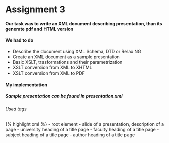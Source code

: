 # Assignment 3

#### Our task was to write an XML document describing presentation, than its generate pdf and HTML version

#### We had to do
* Describe the document using XML Schema, DTD or Relax NG
* Create an XML document as a sample presentation
* Basic XSLT, trasformations and their parametrization
* XSLT conversion from XML to XHTML
* XSLT conversion from XML to PDF

#### My implementation
##### Sample presentation can be found in presentation.xml
###### Used tags
{% highlight xml %}
    <presentation> - root element
    <slide> - slide of a presentation, description of a page
    <universtity> - university heading of a title page
    <faculty> - faculty heading of a title page
    <subject> - subject heading of a title page
    <author> - author heading of a title page
    <title> tag describing  title of a title page or other types of pages
    attribute "type" - describes type of this slide, supported values are title, two-part, one-part, references
    attribute "color" - describes background-color of a slide
    <text> - text as a block of text (heading style text)
    <p> - text as a paragraph
    <list> - base of an unordered list (ul)
    <item> - item of an unordered list (li)
    <image> - imported image
     attribute "src" - relative URL to image
     attribute "color" - description of an image
    <left> - left part of a two-part slide
    <right> - right part of a two-part slide
{% endhighlight %}
###### Paramtrization in common.xml
{% highlight xml %}
    <universtity> - size of university pt/px
    <faculty> - size of faculty pt/px
    <subject> - size of subject pt/px
    <author> - size of author pt/px
    <title> size of title pt/px
    <main-title> size of main-title on a title page pt/px
    <text> - size of text pt/px
    <p> - size of p pt/px
    <item> - size of item pt/px
    <font-color> - color of all fonts
    <enabled-page-numbers> - enables/disables page counting
{% endhighlight %}
###### Other files
{% highlight xml %}
    <pdf.xsl> - XSL to generate pdf file
    <html.xsl> - XSL to generate HTML files
    <presentation.dtd> - description of presentation.DTD
    <generate_pdf_html.bat> - generates output on windows
{% endhighlight %}


I also applied the change, which adjusted the chapter title.